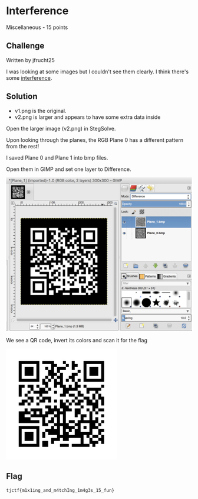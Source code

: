 # Interference
Miscellaneous - 15 points

## Challenge 

Written by jfrucht25

I was looking at some images but I couldn't see them clearly. I think there's some [interference](01a68dd1c1db3bb4eb69853b32cb4dbbc22c6c05abf994733e99b928c20c5295_interference.zip).

## Solution

- v1.png is the original.
- v2.png is larger and appears to have some extra data inside


Open the larger image (v2.png) in StegSolve.

Upon looking through the planes, the RGB Plane 0 has a different pattern from the rest!

I saved Plane 0 and Plane 1 into bmp files.

Open them in GIMP and set one layer to Difference.

![solve/screenshot.png](solve/screenshot.png)

We see a QR code, invert its colors and scan it for the flag

![solve/flag.bmp](solve/flag.bmp)

## Flag

	tjctf{m1x1ing_and_m4tchIng_1m4g3s_15_fun}